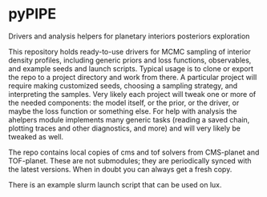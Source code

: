 # pyPIPE
Drivers and analysis helpers for planetary interiors posteriors exploration

This repository holds ready-to-use drivers for MCMC sampling of interior
density profiles, including generic priors and loss functions, observables, and
example seeds and launch scripts. Typical usage is to clone or export the repo
to a project directory and work from there. A particular project will require
making customized seeds, choosing a sampling strategy, and interpreting the
samples. Very likely each project will tweak one or more of the needed
components: the model itself, or the prior, or the driver, or maybe the loss
function or something else. For help with analysis the ahelpers module
implements many generic tasks (reading a saved chain, plotting traces and
other diagnostics, and more) and will very likely be tweaked as well.

The repo contains local copies of cms and tof solvers from CMS-planet and
TOF-planet. These are not submodules; they are periodically synced with the
latest versions. When in doubt you can always get a fresh copy.

There is an example slurm launch script that can be used on lux.
